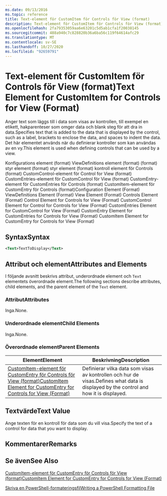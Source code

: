 ```yaml
---
ms.date: 09/13/2016
ms.topic: reference
title: Text-element för CustomItem för Controls för View (format)
description: Text-element för CustomItem för Controls för View (format)
ms.openlocfilehash: 2fa79353059aa6e63201c5d5ab1cfa1f20038145
ms.sourcegitcommit: 488a940c7c828820b36a6ba56c119f64614afc29
ms.translationtype: MT
ms.contentlocale: sv-SE
ms.lasthandoff: 10/27/2020
ms.locfileid: "92659791"
---
```

# <a name="text-element-for-customitem-for-controls-for-view-format"></a><span data-ttu-id="34b06-103">Text-element för CustomItem för Controls för View (format)</span><span class="sxs-lookup"><span data-stu-id="34b06-103">Text Element for CustomItem for Controls for View (Format)</span></span>

<span data-ttu-id="34b06-104">Anger text som läggs till i data som visas av kontrollen, till exempel en etikett, hakparenteser som omger data och blank steg för att dra in data.</span><span class="sxs-lookup"><span data-stu-id="34b06-104">Specifies text that is added to the data that is displayed by the control, such as a label, brackets to enclose the data, and spaces to indent the data.</span></span> <span data-ttu-id="34b06-105">Det här elementet används när du definierar kontroller som kan användas av en vy.</span><span class="sxs-lookup"><span data-stu-id="34b06-105">This element is used when defining controls that can be used by a view.</span></span>

<span data-ttu-id="34b06-106">Konfigurations element (format) ViewDefinitions element (format) (format) styr element (format) styr element (format) kontroll element för Controls (format) CustomControl-element för Control for View (format) CustomEntries-element för CustomControl för View (format) CustomEntry-element för CustomEntries för Controls (format) CustomItem-element för CustomEntry för Controls (format)</span><span class="sxs-lookup"><span data-stu-id="34b06-106">Configuration Element (Format) ViewDefinitions Element (Format) View Element (Format) Controls Element (Format) Control Element for Controls for View (Format) CustomControl Element for Control for Controls for View (Format) CustomEntries Element for CustomControl for View (Format) CustomEntry Element for CustomEntries for Controls for View (Format) CustomItem Element for CustomEntry for Controls for View (Format)</span></span>

## <a name="syntax"></a><span data-ttu-id="34b06-107">Syntax</span><span class="sxs-lookup"><span data-stu-id="34b06-107">Syntax</span></span>

```xml
<Text>TextToDisplay</Text>
```

## <a name="attributes-and-elements"></a><span data-ttu-id="34b06-108">Attribut och element</span><span class="sxs-lookup"><span data-stu-id="34b06-108">Attributes and Elements</span></span>

<span data-ttu-id="34b06-109">I följande avsnitt beskrivs attribut, underordnade element och `Text` elementets överordnade element.</span><span class="sxs-lookup"><span data-stu-id="34b06-109">The following sections describe attributes, child elements, and the parent element of the `Text` element.</span></span>

### <a name="attributes"></a><span data-ttu-id="34b06-110">Attribut</span><span class="sxs-lookup"><span data-stu-id="34b06-110">Attributes</span></span>

<span data-ttu-id="34b06-111">Inga.</span><span class="sxs-lookup"><span data-stu-id="34b06-111">None.</span></span>

### <a name="child-elements"></a><span data-ttu-id="34b06-112">Underordnade element</span><span class="sxs-lookup"><span data-stu-id="34b06-112">Child Elements</span></span>

<span data-ttu-id="34b06-113">Inga.</span><span class="sxs-lookup"><span data-stu-id="34b06-113">None.</span></span>

### <a name="parent-elements"></a><span data-ttu-id="34b06-114">Överordnade element</span><span class="sxs-lookup"><span data-stu-id="34b06-114">Parent Elements</span></span>

|<span data-ttu-id="34b06-115">Element</span><span class="sxs-lookup"><span data-stu-id="34b06-115">Element</span></span>|<span data-ttu-id="34b06-116">Beskrivning</span><span class="sxs-lookup"><span data-stu-id="34b06-116">Description</span></span>|
|-------------|-----------------|
|[<span data-ttu-id="34b06-117">CustomItem-element för CustomEntry för Controls för View (format)</span><span class="sxs-lookup"><span data-stu-id="34b06-117">CustomItem Element for CustomEntry for Controls for View (Format)</span></span>](./customitem-element-for-customentry-for-controls-for-view-format.md)|<span data-ttu-id="34b06-118">Definierar vilka data som visas av kontrollen och hur de visas.</span><span class="sxs-lookup"><span data-stu-id="34b06-118">Defines what data is displayed by the control and how it is displayed.</span></span>|

## <a name="text-value"></a><span data-ttu-id="34b06-119">Textvärde</span><span class="sxs-lookup"><span data-stu-id="34b06-119">Text Value</span></span>

<span data-ttu-id="34b06-120">Ange texten för en kontroll för data som du vill visa.</span><span class="sxs-lookup"><span data-stu-id="34b06-120">Specify the text of a control for data that you want to display.</span></span>

## <a name="remarks"></a><span data-ttu-id="34b06-121">Kommentarer</span><span class="sxs-lookup"><span data-stu-id="34b06-121">Remarks</span></span>

## <a name="see-also"></a><span data-ttu-id="34b06-122">Se även</span><span class="sxs-lookup"><span data-stu-id="34b06-122">See Also</span></span>

[<span data-ttu-id="34b06-123">CustomItem-element för CustomEntry för Controls för View (format)</span><span class="sxs-lookup"><span data-stu-id="34b06-123">CustomItem Element for CustomEntry for Controls for View (Format)</span></span>](./customitem-element-for-customentry-for-controls-for-view-format.md)

[<span data-ttu-id="34b06-124">Skriva en PowerShell-formateringsfil</span><span class="sxs-lookup"><span data-stu-id="34b06-124">Writing a PowerShell Formatting File</span></span>](./writing-a-powershell-formatting-file.md)
